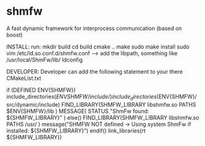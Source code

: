 shmfw
=====

 A fast dynamic framework for interprocess communication (based on boost)

 
INSTALL:
 run:
 mkdir build
 cd build
 cmake ..
 make
 sudo make install
 sudo vim /etc/ld.so.conf.d/shmfw.conf
   --> add the libpath, something like /usr/local/ShmFw/lib/
 ldconfig
 
 
DEVELOPER:
Developer can add the following statement to your there CMakeList.txt 

if (DEFINED ENV{SHMFW})
  include_directories($ENV{SHMFW}/include/)
  include_directories($ENV{SHMFW}/src/dynamic/include)
  FIND_LIBRARY(SHMFW_LIBRARY libshmfw.so PATHS $ENV{SHMFW}/lib )
  MESSAGE( STATUS "ShmFw found: ${SHMFW_LIBRARY}" )
else()
  FIND_LIBRARY(SHMFW_LIBRARY libshmfw.so PATHS /usr/ )
  message("SHMFW NOT defined -> Using system ShmFw if installed: ${SHMFW_LIBRARY}")
endif()
link_libraries(rt ${SHMFW_LIBRARY})